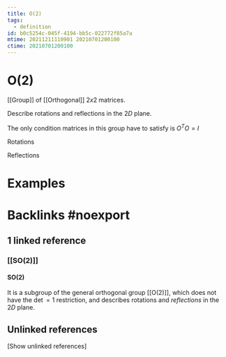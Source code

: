 ```yaml
---
title: O(2)
tags:
  - definition
id: b0c5254c-045f-4194-bb5c-022772f85a7a
mtime: 20211211110901 20210701200100
ctime: 20210701200100
---
```


# O(2)

[[Group]] of [[Orthogonal]] $2x2$ matrices.

Describe rotations and reflections in the $2D$ plane.

The only condition matrices in this group have to satisfy is $O^TO=I$

Rotations

Reflections

# Examples

# Backlinks #noexport

## 1 linked reference

### [[SO(2)]]

#### SO(2)

It is a subgroup of the general orthogonal group [[O(2)]], which does not have the $\det=1$ restriction, and describes rotations and _reflections_ in the $2D$ plane.

## Unlinked references

\[Show unlinked references]

